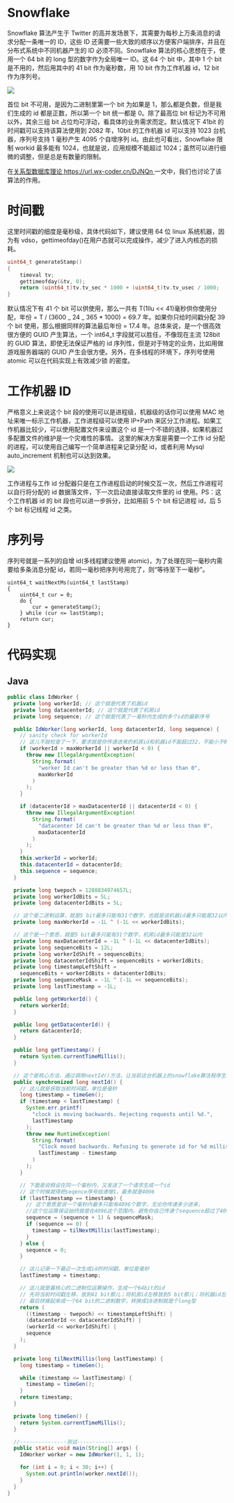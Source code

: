 # Snowflake

Snowflake 算法产生于 Twitter 的高并发场景下，其需要为每秒上万条消息的请求分配一条唯一的 ID，这些 ID 还需要一些大致的顺序以方便客户端排序，并且在分布式系统中不同机器产生的 ID 必须不同。Snowflake 算法的核心思想在于，使用一个 64 bit 的 long 型的数字作为全局唯一 ID。这 64 个 bit 中，其中 1 个 bit 是不用的，然后用其中的 41 bit 作为毫秒数，用 10 bit 作为工作机器 id，12 bit 作为序列号。

![](http://121.40.136.3/wp-content/uploads/2015/04/snowflake-64bit.jpg)

首位 bit 不可用，是因为二进制里第一个 bit 为如果是 1，那么都是负数，但是我们生成的 id 都是正数，所以第一个 bit 统一都是 0。除了最高位 bit 标记为不可用以外，其余三组 bit 占位均可浮动，看具体的业务需求而定。默认情况下 41bit 的时间戳可以支持该算法使用到 2082 年，10bit 的工作机器 id 可以支持 1023 台机器，序列号支持 1 毫秒产生 4095 个自增序列 id。由此也可看出，Snowflake 限制 workid 最多能有 1024，也就是说，应用规模不能超过 1024；虽然可以进行细微的调整，但是总是有数量的限制。

在[关系型数据库理论 https://url.wx-coder.cn/DJNQn ](https://url.wx-coder.cn/DJNQn)一文中，我们也讨论了该算法的作用。

# 时间戳

这里时间戳的细度是毫秒级，具体代码如下，建议使用 64 位 linux 系统机器，因为有 vdso，gettimeofday()在用户态就可以完成操作，减少了进入内核态的损耗。

```c
uint64_t generateStamp()
{
    timeval tv;
    gettimeofday(&tv, 0);
    return (uint64_t)tv.tv_sec * 1000 + (uint64_t)tv.tv_usec / 1000;
}
```

默认情况下有 41 个 bit 可以供使用，那么一共有 T(1llu << 41)毫秒供你使用分配，年份 = T / (3600 _ 24 _ 365 \* 1000) = 69.7 年。如果你只给时间戳分配 39 个 bit 使用，那么根据同样的算法最后年份 = 17.4 年。总体来说，是一个很高效很方便的 GUID 产生算法，一个 int64_t 字段就可以胜任，不像现在主流 128bit 的 GUID 算法，即使无法保证严格的 id 序列性，但是对于特定的业务，比如用做游戏服务器端的 GUID 产生会很方便。另外，在多线程的环境下，序列号使用 atomic 可以在代码实现上有效减少锁 的密度。

# 工作机器 ID

严格意义上来说这个 bit 段的使用可以是进程级，机器级的话你可以使用 MAC 地址来唯一标示工作机器，工作进程级可以使用 IP+Path 来区分工作进程。如果工作机器比较少，可以使用配置文件来设置这个 id 是一个不错的选择，如果机器过多配置文件的维护是一个灾难性的事情。
这里的解决方案是需要一个工作 id 分配的进程，可以使用自己编写一个简单进程来记录分配 id，或者利用 Mysql auto_increment 机制也可以达到效果。

![](http://121.40.136.3/wp-content/uploads/2015/04/snowflake-%E5%B7%A5%E4%BD%9Cid.jpg)

工作进程与工作 id 分配器只是在工作进程启动的时候交互一次，然后工作进程可以自行将分配的 id 数据落文件，下一次启动直接读取文件里的 id 使用。PS：这个工作机器 id 的 bit 段也可以进一步拆分，比如用前 5 个 bit 标记进程 id，后 5 个 bit 标记线程 id 之类。

# 序列号

序列号就是一系列的自增 id(多线程建议使用 atomic)，为了处理在同一毫秒内需要给多条消息分配 id，若同一毫秒把序列号用完了，则“等待至下一毫秒”。

```
uint64_t waitNextMs(uint64_t lastStamp)
{
    uint64_t cur = 0;
    do {
        cur = generateStamp();
    } while (cur <= lastStamp);
    return cur;
}
```

# 代码实现

## Java

```java
public class IdWorker {
  private long workerId; // 这个就是代表了机器id
  private long datacenterId; // 这个就是代表了机房id
  private long sequence; // 这个就是代表了一毫秒内生成的多个id的最新序号

  public IdWorker(long workerId, long datacenterId, long sequence) {
    // sanity check for workerId
    // 这儿不就检查了一下，要求就是你传递进来的机房id和机器id不能超过32，不能小于0
    if (workerId > maxWorkerId || workerId < 0) {
      throw new IllegalArgumentException(
        String.format(
          "worker Id can't be greater than %d or less than 0",
          maxWorkerId
        )
      );
    }

    if (datacenterId > maxDatacenterId || datacenterId < 0) {
      throw new IllegalArgumentException(
        String.format(
          "datacenter Id can't be greater than %d or less than 0",
          maxDatacenterId
        )
      );
    }
    this.workerId = workerId;
    this.datacenterId = datacenterId;
    this.sequence = sequence;
  }

  private long twepoch = 1288834974657L;
  private long workerIdBits = 5L;
  private long datacenterIdBits = 5L;

  // 这个是二进制运算，就是5 bit最多只能有31个数字，也就是说机器id最多只能是32以内
  private long maxWorkerId = -1L ^ (-1L << workerIdBits);

  // 这个是一个意思，就是5 bit最多只能有31个数字，机房id最多只能是32以内
  private long maxDatacenterId = -1L ^ (-1L << datacenterIdBits);
  private long sequenceBits = 12L;
  private long workerIdShift = sequenceBits;
  private long datacenterIdShift = sequenceBits + workerIdBits;
  private long timestampLeftShift =
    sequenceBits + workerIdBits + datacenterIdBits;
  private long sequenceMask = -1L ^ (-1L << sequenceBits);
  private long lastTimestamp = -1L;

  public long getWorkerId() {
    return workerId;
  }

  public long getDatacenterId() {
    return datacenterId;
  }

  public long getTimestamp() {
    return System.currentTimeMillis();
  }

  // 这个是核心方法，通过调用nextId()方法，让当前这台机器上的snowflake算法程序生成一个全局唯一的id
  public synchronized long nextId() {
    // 这儿就是获取当前时间戳，单位是毫秒
    long timestamp = timeGen();
    if (timestamp < lastTimestamp) {
      System.err.printf(
        "clock is moving backwards. Rejecting requests until %d.",
        lastTimestamp
      );
      throw new RuntimeException(
        String.format(
          "Clock moved backwards. Refusing to generate id for %d milliseconds",
          lastTimestamp - timestamp
        )
      );
    }

    // 下面是说假设在同一个毫秒内，又发送了一个请求生成一个id
    // 这个时候就得把seqence序号给递增1，最多就是4096
    if (lastTimestamp == timestamp) {
      // 这个意思是说一个毫秒内最多只能有4096个数字，无论你传递多少进来，
      //这个位运算保证始终就是在4096这个范围内，避免你自己传递个sequence超过了4096这个范围
      sequence = (sequence + 1) & sequenceMask;
      if (sequence == 0) {
        timestamp = tilNextMillis(lastTimestamp);
      }
    } else {
      sequence = 0;
    }

    // 这儿记录一下最近一次生成id的时间戳，单位是毫秒
    lastTimestamp = timestamp;

    // 这儿就是最核心的二进制位运算操作，生成一个64bit的id
    // 先将当前时间戳左移，放到41 bit那儿；将机房id左移放到5 bit那儿；将机器id左移放到5 bit那儿；将序号放最后12 bit
    // 最后拼接起来成一个64 bit的二进制数字，转换成10进制就是个long型
    return (
      ((timestamp - twepoch) << timestampLeftShift) |
      (datacenterId << datacenterIdShift) |
      (workerId << workerIdShift) |
      sequence
    );
  }

  private long tilNextMillis(long lastTimestamp) {
    long timestamp = timeGen();

    while (timestamp <= lastTimestamp) {
      timestamp = timeGen();
    }
    return timestamp;
  }

  private long timeGen() {
    return System.currentTimeMillis();
  }

  //---------------测试---------------
  public static void main(String[] args) {
    IdWorker worker = new IdWorker(1, 1, 1);

    for (int i = 0; i < 30; i++) {
      System.out.println(worker.nextId());
    }
  }
}
```
